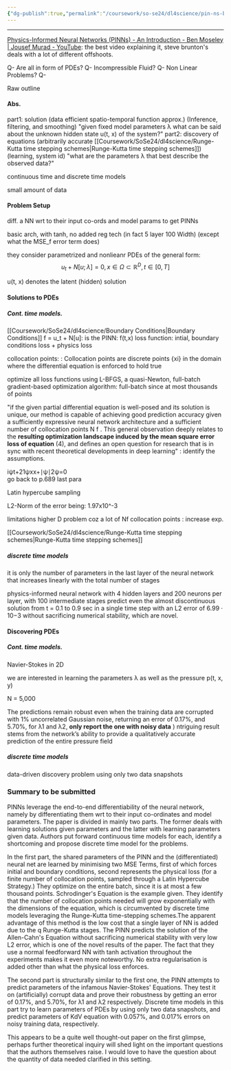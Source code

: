 ```yaml
---
{"dg-publish":true,"permalink":"/coursework/so-se24/dl4science/pin-ns-by-raissi-et-al/","noteIcon":""}
---
```


---
[Physics-Informed Neural Networks (PINNs) - An Introduction - Ben Moseley | Jousef Murad - YouTube](https://www.youtube.com/watch?v=G_hIppUWcsc): the best video explaining it, steve brunton's deals with a lot of different offshoots. 




Q- Are all in form of PDEs?
Q- Incompressible Fluid? 
Q- Non Linear Problems?
Q- 

Raw outline
#### Abs.

part1: solution (data efficient spatio-temporal function approx.) (Inference, filtering, and smoothing)
"given fixed model parameters λ what can be said about the unknown hidden state u(t, x) of the system?"
part2: discovery of equations (arbitrarily accurate [[Coursework/SoSe24/dl4science/Runge-Kutta time stepping schemes\|Runge-Kutta time stepping schemes]])
(learning, system id)
"what are the parameters λ that best describe the observed data?"


continuous time and discrete time models

small amount of data 

#### Problem Setup

diff. a NN wrt to their input co-ords and model params to get PINNs

basic arch, with tanh, no added reg tech (in fact 5 layer 100 Width) (except what the MSE_f error term does)


they consider parametrized and nonlieanr PDEs of the general form: 
$$ u_{t} + N[u;\lambda] = 0,   x \in \Omega \subset \mathbb R^D, t \in [0,T] $$

u(t, x) denotes the latent (hidden) solution

#### Solutions to PDEs

#####  Cont. time models. 
[[Coursework/SoSe24/dl4science/Boundary Conditions\|Boundary Conditions]]
f = u_t + N[u]: is the PINN: f(t,x)
loss function: intial, boundary conditions loss + physics loss

collocation points: : Collocation points are discrete points {xi} in the domain where the differential equation is enforced to hold true

optimize all loss functions using L-BFGS, a quasi-Newton, full-batch gradient-based optimization algorithm: full-batch since at most thousands of points


"if the given partial differential equation is well-posed and its solution is unique, our method is capable of achieving good prediction accuracy given a sufficiently expressive neural network architecture and a sufficient number of collocation points N f . This general observation deeply relates to the **resulting optimization landscape induced by the mean square error loss of equation** (4), and defines an open question for research that is in sync with recent theoretical developments in deep learning" : identify the assumptions. 

iψt​+21​ψxx​+∣ψ∣2ψ=0
\
go back to p.689 last para

Latin hypercube sampling


L2-Norm of the error being: 1.97x10^-3


limitations
higher D problem coz a lot of Nf collocation points : increase exp.

[[Coursework/SoSe24/dl4science/Runge-Kutta time stepping schemes\|Runge-Kutta time stepping schemes]]


##### discrete time models

it is only the number of parameters in the last layer of the neural network that increases linearly with the total number of stages

physics-informed neural network with 4 hidden layers and 200 neurons per layer, with 100 intermediate stages predict even the almost discontinuous solution
from t = 0.1 to 0.9 sec in a single time step with an
L2 error of 6.99 · 10−3 without sacrificing numerical stability, which are novel.


#### Discovering PDEs

#####  Cont. time models. 
Navier-Stokes in 2D

we are interested in learning the parameters λ as well as the pressure p(t, x, y)

N = 5,000

The predictions remain robust even when the training data are corrupted with 1% uncorrelated Gaussian noise, returning an error of 0.17%, and 5.70%, for λ1 and λ2, **only report the one with noisy data**
)
ntriguing result stems from the network’s ability to provide a qualitatively accurate prediction of the entire pressure field

##### discrete time models
data-driven discovery problem using only two data snapshots



### Summary to be submitted



PINNs leverage the end-to-end differentiability of the neural network, namely by differentiating them wrt to their input co-ordinates and model parameters.  The paper is divided in mainly two parts. The former deals with learning solutions given parameters and the latter with learning parameters given data. Authors put forward continuous time models for each, identify a shortcoming and propose discrete time model for the problems. 

In the first part, the shared parameters of the PINN and the (differentiated) neural net are learned by minimising two MSE Terms, first of which forces initial and boundary conditions, second represents the physical loss (for a finite number of collocation points, sampled through a Latin Hypercube Strategy.) They optimize on the entire batch, since it is at most a few thousand points. Schrodinger's Equation is the example given. They identify that the number of collocation points needed will grow exponentially with the dimensions of the equation, which is circumvented by discrete time models leveraging the Runge-Kutta time-stepping schemes.The apparent advantage of this method is the low cost that a single layer of NN is added due to the q Runge-Kutta stages. The PINN predicts the solution of the Allen-Cahn's Equation without sacrificing numerical stability with very low L2 error, which is one of the novel results of the paper. The fact that they use a normal feedforward NN with tanh activation throughout the experiments makes it even more noteworthy. No extra regularisation is added other than what the physical loss enforces. 

The second part is structurally similar to the first one, the PINN attempts to predict parameters of the infamous Navier-Stokes' Equations. They test it on (artificially) corrupt data and prove their robustness by getting an error of 0.17%, and 5.70%, for λ1 and λ2 respectively. Discrete time models in this part try to learn parameters of PDEs by using only two data snapshots, and predict parameters of KdV equation with 0.057%, and 0.017% errors on noisy training data, respectively. 

This appears to be a quite well thought-out paper on the first glimpse, perhaps further theoretical inquiry will shed light on the important questions that the authors themselves raise. I would love to have the question about the quantity of data needed clarified in this setting. 